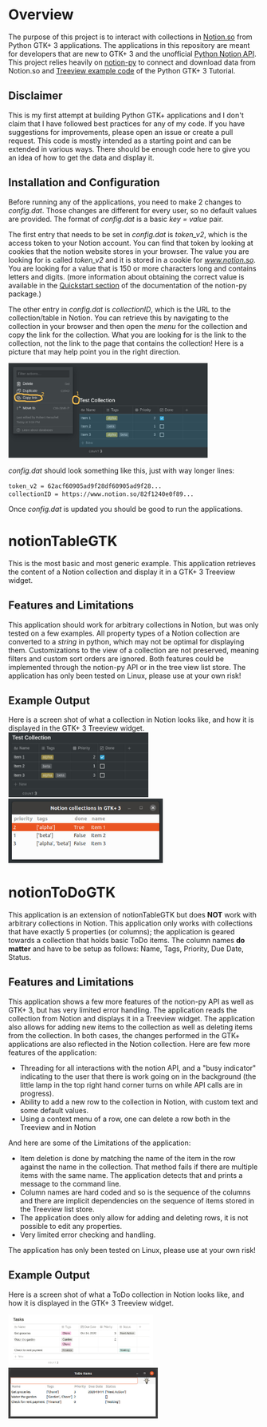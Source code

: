 # Overview
The purpose of this project is to interact with collections in [Notion.so](https://www.notion.so) from Python GTK+ 3 applications. The applications in this repository are meant for developers that are new to GTK+ 3 and the unofficial [Python Notion API](https://github.com/jamalex/notion-py). This project relies heavily on [notion-py](https://github.com/jamalex/notion-py) to connect and download data from Notion.so and [Treeview example code](https://python-gtk-3-tutorial.readthedocs.io/en/latest/treeview.html) of the Python GTK+ 3 Tutorial.

## Disclaimer

This is my first attempt at building Python GTK+ applications and I don't claim that I have followed best practices for any of my code. If you have suggestions for improvements, please open an issue or create a pull request.
This code is mostly intended as a starting point and can be extended in various ways. There should be enough code here to give you an idea of how to get the data and display it.

## Installation and Configuration

Before running any of the applications, you need to make 2 changes to *config.dat*. Those changes are different for every user, so no default values are provided. The format of *config.dat* is a basic *key = value* pair.

The first entry that needs to be set in *config.dat* is *token_v2*, which is the access token to your Notion account. You can find that token by looking at cookies that the notion website stores in your browser. The value you are looking for is called *token_v2* and it is stored in a cookie for *www.notion.so*. You are looking for a value that is 150 or more characters long and contains letters and digits. (more information about obtaining the correct value is available in the [Quickstart section](https://github.com/jamalex/notion-py#quickstart) of the documentation of the notion-py package.)

The other entry in *config.dat* is *collectionID*, which is the URL to the collection/table in Notion. You can retrieve this by navigating to the collection in your browser and then open the *menu* for the collection and copy the link for the collection. What you are looking for is the link to the collection, not the link to the page that contains the collection! Here is a picture that may help point you in the right direction. 

<img src="./img/notionCollectionLink.jpg" width="400">

*config.dat* should look something like this, just with way longer lines:

```
token_v2 = 62acf60905ad9f28df60905ad9f28...
collectionID = https://www.notion.so/82f1240e0f89...
```
Once *config.dat* is updated you should be good to run the applications.

# notionTableGTK

This is the most basic and most generic example. This application retrieves the content of a Notion collection and display it in a GTK+ 3 Treeview widget.

## Features and Limitations

This application should work for arbitrary collections in Notion, but was only tested on a few examples. All property types of a Notion collection are converted to a *string* in python, which may not be optimal for displaying them. Customizations to the view of a collection are not preserved, meaning filters and custom sort orders are ignored. Both features could be implemented through the notion-py API or in the tree view list store. The application has only been tested on Linux, please use at your own risk!

## Example Output

Here is a screen shot of what a collection in Notion looks like, and how it is displayed in the GTK+ 3 Treeview widget.
<img src="./img/NotionCollection.jpg" width="281">
<img src="./img/GTKApp.jpg" width="310">

# notionToDoGTK

This application is an extension of notionTableGTK but does **NOT** work with arbitrary collections in Notion. This application only works with collections that have exactly 5 properties (or columns); the application is geared towards a collection that holds basic ToDo items. The column names **do matter** and have to be setup as follows: Name, Tags, Priority, Due Date, Status.

## Features and Limitations

This application shows a few more features of the notion-py API as well as GTK+ 3, but has very limited error handling. The application reads the collection from Notion and displays it in a Treeview widget. The application also allows for adding new items to the collection as well as deleting items from the collection. In both cases, the changes performed in the GTK+ applications are also reflected in the Notion collection. Here are few more features of the application:

- Threading for all interactions with the notion API, and a "busy indicator" indicating to the user that there is work going on in the background (the little lamp in the top right hand corner turns on while API calls are in progress).
- Ability to add a new row to the collection in Notion, with custom text and some default values.
- Using a context menu of a row, one can delete a row both in the Treeview and in Notion

And here are some of the Limitations of the application:

- Item deletion is done by matching the name of the item in the row against the name in the collection. That method fails if there are multiple items with the same name. The application detects that and prints a message to the command line.
- Column names are hard coded and so is the sequence of the columns and there are implicit dependencies on the sequence of items stored in the Treeview list store.
- The application does only allow for adding and deleting rows, it is not possible to edit any properties.
- Very limited error checking and handling.

The application has only been tested on Linux, please use at your own risk!

## Example Output

Here is a screen shot of what a ToDo collection in Notion looks like, and how it is displayed in the GTK+ 3 Treeview widget.

<img src="./img/NotionCollectionToDo.jpg" width="290"> <img src="./img/GTKAppToDo.jpg" width="300">
